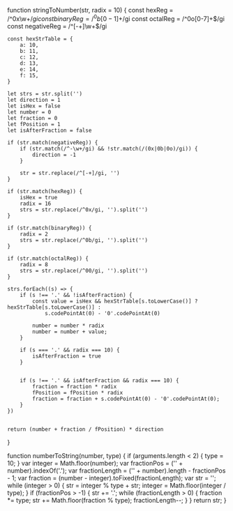 function stringToNumber(str, radix = 10) {
    const hexReg = /^0x\w+$/gi
    const binaryReg = /^0b[0-1]+$/gi
    const octalReg = /^0o[0-7]+$/gi
    const negativeReg = /^[-+]\w+$/gi

    const hexStrTable = {
        a: 10,
        b: 11,
        c: 12,
        d: 13,
        e: 14,
        f: 15,
    }

    let strs = str.split('')
    let direction = 1
    let isHex = false
    let number = 0
    let fraction = 0
    let fPosition = 1
    let isAfterFraction = false

    if (str.match(negativeReg)) {
        if (str.match(/^-\w+/gi) && !str.match(/(0x|0b|0o)/gi)) {
            direction = -1
        }

        str = str.replace(/^[-+]/gi, '')
    }

    if (str.match(hexReg)) {
        isHex = true
        radix = 16
        strs = str.replace(/^0x/gi, '').split('')
    }

    if (str.match(binaryReg)) {
        radix = 2
        strs = str.replace(/^0b/gi, '').split('')
    }

    if (str.match(octalReg)) {
        radix = 8
        strs = str.replace(/^00/gi, '').split('')
    }

    strs.forEach((s) => {
        if (s !== '.' && !isAfterFraction) {
            const value = isHex && hexStrTable[s.toLowerCase()] ? hexStrTable[s.toLowerCase()] :
                s.codePointAt(0) - '0'.codePointAt(0)

            number = number * radix
            number = number + value;
        }

        if (s === '.' && radix === 10) {
            isAfterFraction = true
        }


        if (s !== '.' && isAfterFraction && radix === 10) {
            fraction = fraction * radix
            fPosition = fPosition * radix
            fraction = fraction + s.codePointAt(0) - '0'.codePointAt(0);
        }
    })


    return (number + fraction / fPosition) * direction
}






function numberToString(number, type) {
            if (arguments.length < 2) {
                type = 10;
            }
            var integer = Math.floor(number);
            var fractionPos = ('' + number).indexOf('.');
            var fractionLength = ('' + number).length - fractionPos - 1;
            var fraction = (number - integer).toFixed(fractionLength);
            var str = '';
            while (integer > 0) {
                str = integer % type + str;
                integer = Math.floor(integer / type);
            }
            if (fractionPos > -1) {
                str += '.';
                while (fractionLength > 0) {
                    fraction *= type;
                    str += Math.floor(fraction % type);
                    fractionLength--;
                }
            }
            return str;
        }